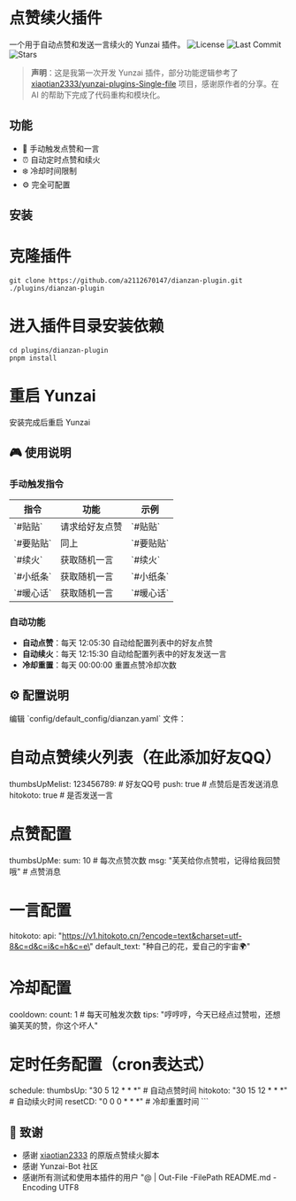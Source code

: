 # 点赞续火插件

一个用于自动点赞和发送一言续火的 Yunzai 插件。
![License](https://img.shields.io/github/license/a2112670147/dianzan-plugin)
![Last Commit](https://img.shields.io/github/last-commit/a2112670147/dianzan-plugin)
![Stars](https://img.shields.io/github/stars/a2112670147/dianzan-plugin?style=social)

> **声明**：这是我第一次开发 Yunzai 插件，部分功能逻辑参考了 [xiaotian2333/yunzai-plugins-Single-file](https://github.com/xiaotian2333/yunzai-plugins-Single-file/blob/main/%E7%82%B9%E8%B5%9E%E7%BB%AD%E7%81%AB.js) 项目，感谢原作者的分享。在 AI 的帮助下完成了代码重构和模块化。

## 功能
- 🎯 手动触发点赞和一言
- ⏰ 自动定时点赞和续火
- ❄️ 冷却时间限制
- ⚙️ 完全可配置

## 安装


# 克隆插件
```git clone https://github.com/a2112670147/dianzan-plugin.git ./plugins/dianzan-plugin```

# 进入插件目录安装依赖
```
cd plugins/dianzan-plugin
pnpm install
```
# 重启 Yunzai
安装完成后重启 Yunzai

## 🎮 使用说明

### 手动触发指令
| 指令 | 功能 | 示例 |
|------|------|------|
| \`#贴贴\` | 请求给好友点赞 | \`#贴贴\` |
| \`#要贴贴\` | 同上 | \`#要贴贴\` |
| \`#续火\` | 获取随机一言 | \`#续火\` |
| \`#小纸条\` | 获取随机一言 | \`#小纸条\` |
| \`#暖心话\` | 获取随机一言 | \`#暖心话\` |

### 自动功能
- **自动点赞**：每天 12:05:30 自动给配置列表中的好友点赞
- **自动续火**：每天 12:15:30 自动给配置列表中的好友发送一言
- **冷却重置**：每天 00:00:00 重置点赞冷却次数

## ⚙️ 配置说明

编辑 \`config/default_config/dianzan.yaml\` 文件：

# 自动点赞续火列表（在此添加好友QQ）
thumbsUpMelist:
  123456789:    # 好友QQ号
    push: true       # 点赞后是否发送消息
    hitokoto: true   # 是否发送一言

# 点赞配置
thumbsUpMe:
  sum: 10           # 每次点赞次数
  msg: \"芙芙给你点赞啦，记得给我回赞哦\"  # 点赞消息

# 一言配置
hitokoto:
  api: \"https://v1.hitokoto.cn/?encode=text&charset=utf-8&c=d&c=i&c=h&c=e\"
  default_text: \"种自己的花，爱自己的宇宙🌍\"

# 冷却配置
cooldown:
  count: 1          # 每天可触发次数
  tips: \"哼哼哼，今天已经点过赞啦，还想骗芙芙的赞，你这个坏人\"

# 定时任务配置（cron表达式）
schedule:
  thumbsUp: \"30 5 12 * * *\"    # 自动点赞时间
  hitokoto: \"30 15 12 * * *\"   # 自动续火时间
  resetCD: \"0 0 0 * * *\"       # 冷却重置时间
\`\`\`

## 🙏 致谢
- 感谢 [xiaotian2333](https://github.com/xiaotian2333) 的原版点赞续火脚本
- 感谢 Yunzai-Bot 社区
- 感谢所有测试和使用本插件的用户
"@ | Out-File -FilePath README.md -Encoding UTF8
